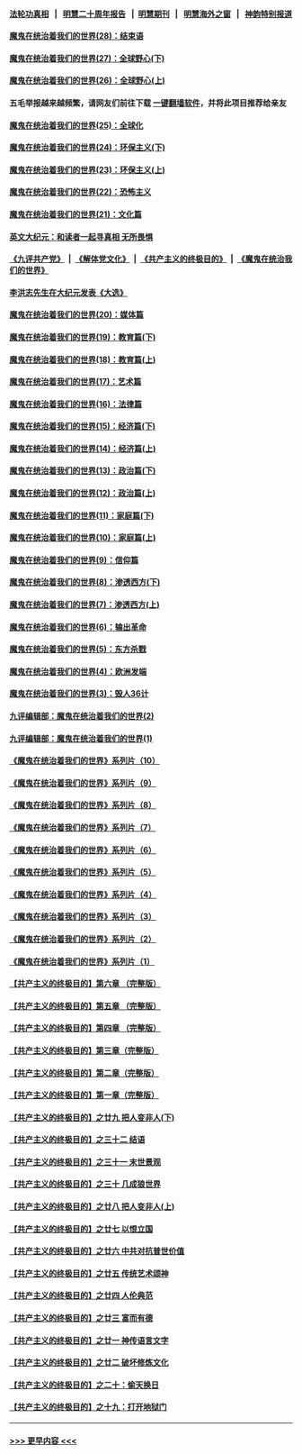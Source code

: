 #### [法轮功真相](https://github.com/gfw-breaker/truth/blob/master/README.md?t=0) &nbsp;&nbsp;|&nbsp;&nbsp; [明慧二十周年报告](https://github.com/gfw-breaker/mh-reports/blob/master/README.md?t=0) &nbsp;&nbsp;|&nbsp;&nbsp;[明慧期刊](https://github.com/gfw-breaker/mh-qikan) &nbsp;&nbsp;|&nbsp;&nbsp; [明慧海外之窗](https://github.com/gfw-breaker/mh-news/blob/master/README.md?t=0) &nbsp;&nbsp;|&nbsp;&nbsp; [神韵特别报道](https://github.com/gfw-breaker/mh-news/blob/master/shenyun.md?t=0)
#### [魔鬼在统治着我们的世界(28)：结束语](../pages/nsc422/n10936246.md?t=06291751) 
#### [魔鬼在统治着我们的世界(27)：全球野心(下)](../pages/nsc422/n10928319.md?t=06291751) 
#### [魔鬼在统治着我们的世界(26)：全球野心(上)](../pages/nsc422/n10900318.md?t=06291751) 
#### 五毛举报越来越频繁，请网友们前往下载 [一键翻墙软件](https://github.com/gfw-breaker/ssr-accounts)，并将此项目推荐给亲友
#### [魔鬼在统治着我们的世界(25)：全球化](../pages/nsc422/n10788205.md?t=06291751) 
#### [魔鬼在统治着我们的世界(24)：环保主义(下)](../pages/nsc422/n10695307.md?t=06291751) 
#### [魔鬼在统治着我们的世界(23)：环保主义(上)](../pages/nsc422/n10688613.md?t=06291751) 
#### [魔鬼在统治着我们的世界(22)：恐怖主义](../pages/nsc422/n10614727.md?t=06291751) 
#### [魔鬼在统治着我们的世界(21)：文化篇](../pages/nsc422/n10597706.md?t=06291751) 
#### [英文大纪元：和读者一起寻真相 无所畏惧](../pages/nsc422/n12542027.md?t=06291751) 
#### [《九评共产党》](https://github.com/begood0513/9ping.md/blob/master/README.md) &nbsp;|&nbsp; [《解体党文化》](../../../../jtdwh.md/blob/master/README.md)  &nbsp;|&nbsp; [《共产主义的终极目的》](../../../../gczydzjmd.md/blob/master/README.md) &nbsp;|&nbsp; [《魔鬼在统治我们的世界》](../../../../mgztzwmdsj.md/blob/master/README.md) 
#### [李洪志先生在大纪元发表《大选》](../pages/nsc422/n12534746.md?t=06291751) 
#### [魔鬼在统治着我们的世界(20)：媒体篇](../pages/nsc422/n10586579.md?t=06291751) 
#### [魔鬼在统治着我们的世界(19)：教育篇(下)](../pages/nsc422/n10564808.md?t=06291751) 
#### [魔鬼在统治着我们的世界(18)：教育篇(上)](../pages/nsc422/n10526970.md?t=06291751) 
#### [魔鬼在统治着我们的世界(17)：艺术篇](../pages/nsc422/n10499093.md?t=06291751) 
#### [魔鬼在统治着我们的世界(16)：法律篇](../pages/nsc422/n10485969.md?t=06291751) 
#### [魔鬼在统治着我们的世界(15)：经济篇(下)](../pages/nsc422/n10469975.md?t=06291751) 
#### [魔鬼在统治着我们的世界(14)：经济篇(上)](../pages/nsc422/n10457370.md?t=06291751) 
#### [魔鬼在统治着我们的世界(13)：政治篇(下)](../pages/nsc422/n10448270.md?t=06291751) 
#### [魔鬼在统治着我们的世界(12)：政治篇(上)](../pages/nsc422/n10444576.md?t=06291751) 
#### [魔鬼在统治着我们的世界(11)：家庭篇(下)](../pages/nsc422/n10440961.md?t=06291751) 
#### [魔鬼在统治着我们的世界(10)：家庭篇(上)](../pages/nsc422/n10435448.md?t=06291751) 
#### [魔鬼在统治着我们的世界(9)：信仰篇](../pages/nsc422/n10432159.md?t=06291751) 
#### [魔鬼在统治着我们的世界(8)：渗透西方(下)](../pages/nsc422/n10429603.md?t=06291751) 
#### [魔鬼在统治着我们的世界(7)：渗透西方(上)](../pages/nsc422/n10426013.md?t=06291751) 
#### [魔鬼在统治着我们的世界(6)：输出革命](../pages/nsc422/n10421536.md?t=06291751) 
#### [魔鬼在统治着我们的世界(5)：东方杀戮](../pages/nsc422/n10417707.md?t=06291751) 
#### [魔鬼在统治着我们的世界(4)：欧洲发端](../pages/nsc422/n10414890.md?t=06291751) 
#### [魔鬼在统治着我们的世界(3)：毁人36计](../pages/nsc422/n10411583.md?t=06291751) 
#### [九评编辑部：魔鬼在统治着我们的世界(2)](../pages/nsc422/n10410036.md?t=06291751) 
#### [九评编辑部：魔鬼在统治着我们的世界(1)](../pages/nsc422/n10406825.md?t=06291751) 
#### [《魔鬼在统治着我们的世界》系列片（10）](../pages/nsc422/n12292670.md?t=06291751) 
#### [《魔鬼在统治着我们的世界》系列片（9）](../pages/nsc422/n12290859.md?t=06291751) 
#### [《魔鬼在统治着我们的世界》系列片（8）](../pages/nsc422/n12287445.md?t=06291751) 
#### [《魔鬼在统治着我们的世界》系列片（7）](../pages/nsc422/n12283425.md?t=06291751) 
#### [《魔鬼在统治着我们的世界》系列片（6）](../pages/nsc422/n12282314.md?t=06291751) 
#### [《魔鬼在统治着我们的世界》系列片（5）](../pages/nsc422/n12281419.md?t=06291751) 
#### [《魔鬼在统治着我们的世界》系列片（4）](../pages/nsc422/n12274024.md?t=06291751) 
#### [《魔鬼在统治着我们的世界》系列片（3）](../pages/nsc422/n12271322.md?t=06291751) 
#### [《魔鬼在统治着我们的世界》系列片（2）](../pages/nsc422/n12269049.md?t=06291751) 
#### [《魔鬼在统治着我们的世界》系列片（1）](../pages/nsc422/n12267575.md?t=06291751) 
#### [【共产主义的终极目的】第六章 （完整版）](../pages/nsc422/n11428913.md?t=06291751) 
#### [【共产主义的终极目的】第五章 （完整版）](../pages/nsc422/n11428912.md?t=06291751) 
#### [【共产主义的终极目的】第四章 （完整版）](../pages/nsc422/n11428907.md?t=06291751) 
#### [【共产主义的终极目的】第三章（完整版）](../pages/nsc422/n11428848.md?t=06291751) 
#### [【共产主义的终极目的】第二章（完整版）](../pages/nsc422/n11428831.md?t=06291751) 
#### [【共产主义的终极目的】第一章（完整版）](../pages/nsc422/n11417651.md?t=06291751) 
#### [【共产主义的终极目的】之廿九 把人变非人(下)](../pages/nsc422/n11344140.md?t=06291751) 
#### [【共产主义的终极目的】之三十二 结语](../pages/nsc422/n11360535.md?t=06291751) 
#### [【共产主义的终极目的】之三十一 末世景观](../pages/nsc422/n11351129.md?t=06291751) 
#### [【共产主义的终极目的】之三十 几成狼世界](../pages/nsc422/n11348280.md?t=06291751) 
#### [【共产主义的终极目的】之廿八 把人变非人(上)](../pages/nsc422/n11340492.md?t=06291751) 
#### [【共产主义的终极目的】之廿七 以恨立国](../pages/nsc422/n11336944.md?t=06291751) 
#### [【共产主义的终极目的】之廿六 中共对抗普世价值](../pages/nsc422/n11324785.md?t=06291751) 
#### [【共产主义的终极目的】之廿五 传统艺术颂神](../pages/nsc422/n11296396.md?t=06291751) 
#### [【共产主义的终极目的】之廿四 人伦典范](../pages/nsc422/n11296397.md?t=06291751) 
#### [【共产主义的终极目的】之廿三 富而有德](../pages/nsc422/n11283598.md?t=06291751) 
#### [【共产主义的终极目的】之廿一 神传语言文字](../pages/nsc422/n11263265.md?t=06291751) 
#### [【共产主义的终极目的】之廿二 破坏修炼文化](../pages/nsc422/n11245728.md?t=06291751) 
#### [【共产主义的终极目的】之二十：偷天换日](../pages/nsc422/n11238846.md?t=06291751) 
#### [【共产主义的终极目的】之十九：打开地狱门](../pages/nsc422/n11206376.md?t=06291751) 

----
#### [ >>> 更早内容 <<< ](../indexes/nsc422-earlier.md)
